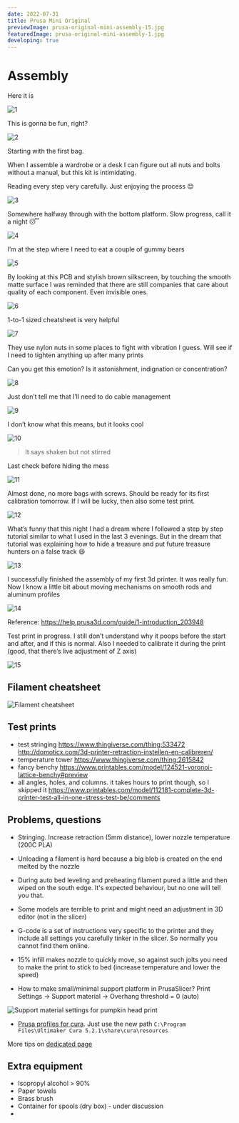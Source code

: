 ```yaml
---
date: 2022-07-31
title: Prusa Mini Original
previewImage: prusa-original-mini-assembly-15.jpg
featuredImage: prusa-original-mini-assembly-1.jpg
developing: true
---
```


# Assembly

Here it is

![1](./prusa-original-mini-assembly-1.jpg)

This is gonna be fun, right?

![2](./prusa-original-mini-assembly-2.jpg)

Starting with the first bag.

When I assemble a wardrobe or a desk I can figure out all nuts and bolts without a manual, but this kit is intimidating.

Reading every step very carefully. Just enjoying the process 😊

![3](./prusa-original-mini-assembly-3.jpg)

Somewhere halfway through with the bottom platform. Slow progress, call it a night 😴

![4](./prusa-original-mini-assembly-4.jpg)

I’m at the step where I need to eat a couple of gummy bears

![5](./prusa-original-mini-assembly-5.jpg)

By looking at this PCB and stylish brown silkscreen, by touching the smooth matte surface I was reminded that there are still companies that care about quality of each component. Even invisible ones.

![6](./prusa-original-mini-assembly-6.jpg)

1-to-1 sized cheatsheet is very helpful

![7](./prusa-original-mini-assembly-7.jpg)

They use nylon nuts in some places to fight with vibration I guess. Will see if I need to tighten anything up after many prints

Can you get this emotion? Is it astonishment, indignation or concentration?

![8](./prusa-original-mini-assembly-8.jpg)

Just don’t tell me that I’ll need to do cable management

![9](./prusa-original-mini-assembly-9.jpg)

I don’t know what this means, but it looks cool

![10](./prusa-original-mini-assembly-10.jpg)

> It says shaken but not stirred

Last check before hiding the mess

![11](./prusa-original-mini-assembly-11.jpg)

Almost done, no more bags with screws. Should be ready for its first calibration tomorrow. If I will be lucky, then also some test print.

![12](./prusa-original-mini-assembly-12.jpg)

What’s funny that this night I had a dream where I followed a step by step tutorial similar to what I used in the last 3 evenings. But in the dream that tutorial was explaining how to hide a treasure and put future treasure hunters on a false track 😆

![13](./prusa-original-mini-assembly-13.jpg)

I successfully finished the assembly of my first 3d printer. It was really fun. Now I know a little bit about moving mechanisms on smooth rods and aluminum profiles

![14](./prusa-original-mini-assembly-14.jpg)

Reference: https://help.prusa3d.com/guide/1-introduction_203948

Test print in progress. I still don’t understand why it poops before the start and after, and if this is normal. Also I needed to calibrate it during the print (good, that there’s live adjustment of Z axis)

![15](./prusa-original-mini-assembly-15.jpg)

## Filament cheatsheet

![Filament cheatsheet](./prusa-filament-cheatsheet.webp)


## Test prints

- test stringing https://www.thingiverse.com/thing:533472 http://domoticx.com/3d-printer-retraction-instellen-en-calibreren/
- temperature tower https://www.thingiverse.com/thing:2615842
- fancy benchy https://www.printables.com/model/124521-voronoi-lattice-benchy#preview
- all angles, holes, and columns. it takes hours to print though, so I skipped it https://www.printables.com/model/112181-complete-3d-printer-test-all-in-one-stress-test-be/comments


## Problems, questions

- Stringing. Increase retraction (5mm distance), lower nozzle temperature (200C PLA)
- Unloading a filament is hard because a big blob is created on the end melted by the nozzle
- During auto bed leveling and preheating filament pured a little and then wiped on the south edge. It's expected behaviour, but no one will tell you that.
- Some models are terrible to print and might need an adjustment in 3D editor (not in the slicer)
- G-code is a set of instructions very specific to the printer and they include all settings you carefully tinker in the slicer. So normally you cannot find them online.
- 15% infill makes nozzle to quickly move, so against such jolts you need to make the print to stick to bed (increase temperature and lower the speed)

- How to make small/minimal support platform in PrusaSlicer? Print Settings -> Support material -> Overhang threshold = 0 (auto)

![Support material settings for pumpkin head print](./support-material-settings.png)

- [Prusa profiles for cura](https://help.prusa3d.com/guide/how-to-import-profiles-to-cura-4-x-windows-macos_17848#17856). Just use the new path `C:\Program Files\Ultimaker Cura 5.2.1\share\cura\resources`

More tips on [dedicated page](/make/3d-printer-lessons)

## Extra equipment

- Isopropyl alcohol > 90%
- Paper towels
- Brass brush
- Container for spools (dry box) - under discussion
- 